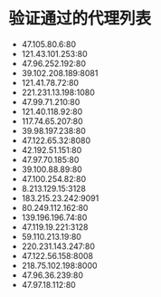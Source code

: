 # 验证通过的代理列表

 - 47.105.80.6:80
 - 121.43.101.253:80
 - 47.96.252.192:80
 - 39.102.208.189:8081
 - 121.41.78.72:80
 - 221.231.13.198:1080
 - 47.99.71.210:80
 - 121.40.118.92:80
 - 117.74.65.207:80
 - 39.98.197.238:80
 - 47.122.65.32:8080
 - 42.192.51.151:80
 - 47.97.70.185:80
 - 39.100.88.89:80
 - 47.100.254.82:80
 - 8.213.129.15:3128
 - 183.215.23.242:9091
 - 80.249.112.162:80
 - 139.196.196.74:80
 - 47.119.19.221:3128
 - 59.110.213.19:80
 - 220.231.143.247:80
 - 47.122.56.158:8008
 - 218.75.102.198:8000
 - 47.96.36.239:80
 - 47.97.18.112:80
